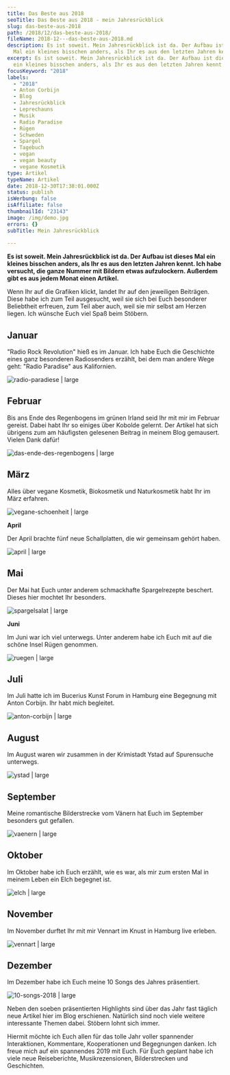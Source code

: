 ```yaml
---
title: Das Beste aus 2018
seoTitle: Das Beste aus 2018 - mein Jahresrückblick
slug: das-beste-aus-2018
path: /2018/12/das-beste-aus-2018/
fileName: 2018-12---das-beste-aus-2018.md
description: Es ist soweit. Mein Jahresrückblick ist da. Der Aufbau ist dieses
  Mal ein kleines bisschen anders, als Ihr es aus den letzten Jahren kennt.
excerpt: Es ist soweit. Mein Jahresrückblick ist da. Der Aufbau ist dieses Mal
  ein kleines bisschen anders, als Ihr es aus den letzten Jahren kennt.
focusKeyword: "2018"
labels:
  - "2018"
  - Anton Corbijn
  - Blog
  - Jahresrückblick
  - Leprechauns
  - Musik
  - Radio Paradise
  - Rügen
  - Schweden
  - Spargel
  - Tagebuch
  - vegan
  - vegan beauty
  - vegane Kosmetik
type: Artikel
typeName: Artikel
date: 2018-12-30T17:38:01.000Z
status: publish
isWerbung: false
isAffiliate: false
thumbnailId: "23143"
image: /img/demo.jpg
errors: {}
subTitle: Mein Jahresrückblick
  
---
```


**Es ist soweit. Mein Jahresrückblick ist da. Der Aufbau ist dieses Mal ein
kleines bisschen anders, als Ihr es aus den letzten Jahren kennt. Ich habe
versucht, die ganze Nummer mit Bildern etwas aufzulockern. Außerdem gibt es aus
jedem Monat einen Artikel.**

Wenn Ihr auf die Grafiken klickt, landet Ihr auf den jeweiligen Beiträgen. Diese
habe ich zum Teil ausgesucht, weil sie sich bei Euch besonderer Beliebtheit
erfreuen, zum Teil aber auch, weil sie mir selbst am Herzen liegen. Ich wünsche
Euch viel Spaß beim Stöbern.

## Januar

"Radio Rock Revolution" hieß es im Januar. Ich habe Euch die Geschichte eines
ganz besonderen Radiosenders erzählt, bei dem man andere Wege geht: "Radio
Paradise" aus Kalifornien.

![radio-paradiese | large](http://cardamonchai.com/wp-content/uploads/2018/12/Radio-Paradise-2-520x436.png)

[](/2018/01/radio-paradise/)

## Februar

Bis ans Ende des Regenbogens im grünen Irland seid Ihr mit mir im Februar
gereist. Dabei habt Ihr so einiges über Kobolde gelernt. Der Artikel hat sich
übrigens zum am häufigsten gelesenen Beitrag in meinem Blog gemausert. Vielen
Dank dafür!

![das-ende-des-regenbogens | large](http://cardamonchai.com/wp-content/uploads/2018/12/Vigilatte-Cafe-520x436.png)

[](/2018/02/das-ende-des-regenbogens/)

## März

Alles über vegane Kosmetik, Biokosmetik und Naturkosmetik habt Ihr im März
erfahren.

![vegane-schoenheit | large](http://cardamonchai.com/wp-content/uploads/2018/12/Vegane-Kosmetik-Biokosmetik-Naturkosmetik-520x436.png)

[](/2018/03/vegane-kosmetik-und-naturkosmetik/)

**April**

Der April brachte fünf neue Schallplatten, die wir gemeinsam gehört haben.

![april | large](http://cardamonchai.com/wp-content/uploads/2018/12/Musikalische-Perlen-520x436.png)

[](/2018/04/5-alben-im-april/)

## Mai

Der Mai hat Euch unter anderem schmackhafte Spargelrezepte beschert. Dieses hier
mochtet Ihr besonders.

![spargelsalat | large](http://cardamonchai.com/wp-content/uploads/2018/12/Spargelsalat-1-520x436.png)

[](/2018/06/spargelsalat-mit-erdbeeren/)

**Juni**

Im Juni war ich viel unterwegs. Unter anderem habe ich Euch mit auf die schöne
Insel Rügen genommen.

![ruegen | large](http://cardamonchai.com/wp-content/uploads/2018/12/Wanderung-zum-Königsstuhl-520x436.png)

[](/2018/06/wanderung-zum-koenigsstuhl/)

## Juli

Im Juli hatte ich im Bucerius Kunst Forum in Hamburg eine Begegnung mit Anton
Corbijn. Ihr habt mich begleitet.

![anton-corbijn | large](http://cardamonchai.com/wp-content/uploads/2018/12/STEPHANIE-ADAMS-520x436.png)

[](/2018/07/anton-corbijn-im-bucerius-kunst-forum-in-hamburg/)

## August

Im August waren wir zusammen in der Krimistadt Ystad auf Spurensuche unterwegs.

![ystad | large](http://cardamonchai.com/wp-content/uploads/2018/12/Schweden-2018-520x436.png)

[](/2018/08/auf-spurensuche-in-ystad/)

## September

Meine romantische Bilderstrecke vom Vänern hat Euch im September besonders gut
gefallen.

![vaenern | large](http://cardamonchai.com/wp-content/uploads/2018/12/Der-Vänern-am-Abend-1-520x436.png)

[](/2018/09/der-vaenern-am-abend/)

## Oktober

Im Oktober habe ich Euch erzählt, wie es war, als mir zum ersten Mal in meinem
Leben ein Elch begegnet ist.

![elch | large](http://cardamonchai.com/wp-content/uploads/2018/12/Ich-Glaub-mich-knutscht-ein-Elch-2-520x436.png)

[](/2018/10/ich-glaub-mich-knutscht-ein-elch/)

## November

Im November durftet Ihr mit mir Vennart im Knust in Hamburg live erleben.

![vennart | large](http://cardamonchai.com/wp-content/uploads/2018/12/Vennart-520x436.png)

[](/2018/11/vennart-knust-hamburg/)

## Dezember

Im Dezember habe ich Euch meine 10 Songs des Jahres präsentiert.

![10-songs-2018 | large](http://cardamonchai.com/wp-content/uploads/2018/12/10-Songs-2018-520x436.png)

[](/2018/12/meine-10-songs-2018/)

Neben den soeben präsentierten Highlights sind über das Jahr fast täglich neue
Artikel hier im Blog erschienen. Natürlich sind noch viele weitere interessante
Themen dabei. Stöbern lohnt sich immer.

Hiermit möchte ich Euch allen für das tolle Jahr voller spannender
Interaktionen, Kommentare, Kooperationen und Begegnungen danken. Ich freue mich
auf ein spannendes 2019 mit Euch. Für Euch geplant habe ich viele neue
Reiseberichte, Musikrezensionen, Bilderstrecken und Geschichten.

  